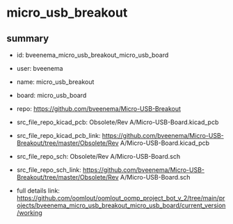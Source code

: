 # micro_usb_breakout
 
## summary 
* id: bveenema_micro_usb_breakout_micro_usb_board
* user: bveenema
* name: micro_usb_breakout
* board: micro_usb_board
* repo: https://github.com/bveenema/Micro-USB-Breakout
* src_file_repo_kicad_pcb: Obsolete/Rev A/Micro-USB-Board.kicad_pcb
* src_file_repo_kicad_pcb_link: https://github.com/bveenema/Micro-USB-Breakout/tree/master/Obsolete/Rev A/Micro-USB-Board.kicad_pcb


* src_file_repo_sch: Obsolete/Rev A/Micro-USB-Board.sch
* src_file_repo_sch_link: https://github.com/bveenema/Micro-USB-Breakout/tree/master/Obsolete/Rev A/Micro-USB-Board.sch
* full details link: https://github.com/oomlout/oomlout_oomp_project_bot_v_2/tree/main/projects/bveenema_micro_usb_breakout_micro_usb_board/current_version/working  







